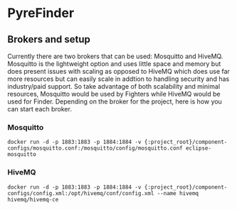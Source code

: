 # PyreFinder

## Brokers and setup

Currently there are two brokers that can be used: Mosquitto and HiveMQ. Mosquitto is the lightweight option and uses little space and memory but does present issues with scaling as opposed to HiveMQ which does use far more resources but can easily scale in addtion to handling security and has industry/paid support. So take advantage of both scalability and minimal resources, Mosquitto would be used by Fighters while HiveMQ would be used for Finder. Depending on the broker for the project, here is how you can start each broker.

### Mosquitto

`docker run -d -p 1883:1883 -p 1884:1884 -v {:project_root}/component-configs/mosquitto.conf:/mosquitto/config/mosquitto.conf eclipse-mosquitto`

### HiveMQ

`docker run -d -p 1883:1883 -p 1884:1884 -v {:project_root}/component-configs/config.xml:/opt/hivemq/conf/config.xml --name hivemq hivemq/hivemq-ce`
